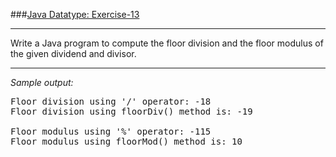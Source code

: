 ###[Java Datatype: Exercise-13](https://www.w3resource.com/java-exercises/datatypes/java-datatype-exercise-13.php)
***
<p>Write a Java program to compute the floor division and the floor modulus of the given dividend and divisor.</p>

***
_Sample output:_
<pre class="output">
Floor division using '/' operator: -18
Floor division using floorDiv() method is: -19

Floor modulus using '%' operator: -115
Floor modulus using floorMod() method is: 10
</pre>